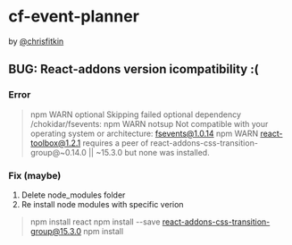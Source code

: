 # cf-event-planner

by [@chrisfitkin](http://twitter.com/chrisfitkin)


## BUG: React-addons version icompatibility :(

### Error

> npm WARN optional Skipping failed optional dependency /chokidar/fsevents:
> npm WARN notsup Not compatible with your operating system or architecture: fsevents@1.0.14
> npm WARN react-toolbox@1.2.1 requires a peer of react-addons-css-transition-group@~0.14.0 || ~15.3.0 but none was installed.

### Fix (maybe)
1. Delete node_modules folder
2. Re install node modules with specific verion
  > npm install react
  > npm install --save react-addons-css-transition-group@15.3.0
  > npm install
